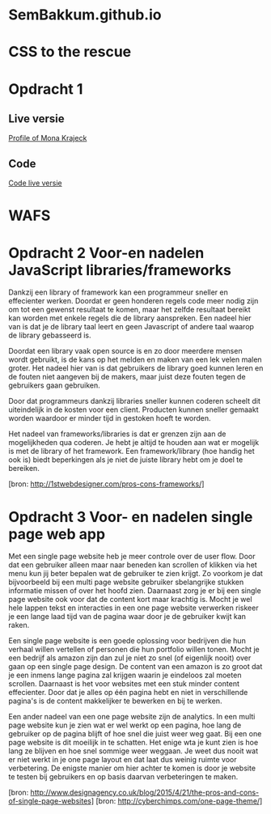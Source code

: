 # SemBakkum.github.io

# CSS to the rescue

<h1>Opdracht 1</h1>
<h2>Live versie</h2>
<a href="https://oege.ie.hva.nl/~bakkums002/rescue/" target="_blank"> Profile of Mona Krajeck</a>
<h2>Code</h2>
<a href="https://github.com/SemBakkum/SemBakkum.github.io/tree/master/CSSTTR" target="_blank">Code live versie</a>

# WAFS
<h1>Opdracht 2 Voor-en nadelen JavaScript libraries/frameworks</h1>

<p>Dankzij een library of framework kan een programmeur sneller en effecienter werken. Doordat er geen honderen regels 
code meer nodig zijn om tot een gewenst resultaat te komen, maar het zelfde resultaat bereikt kan worden met enkele regels die
de library aanspreken. Een nadeel hier van is dat je de library taal leert en geen Javascript of andere taal waarop de library 
gebasseerd is.</p>

<p>Doordat een library vaak open source is en zo door meerdere mensen wordt gebruikt, is de kans op het melden en maken van een lek velen malen groter. Het nadeel hier van is dat gebruikers de library goed kunnen leren en de fouten niet aangeven bij de makers, maar juist deze fouten tegen de gebruikers gaan gebruiken.</p> 

<p>Door dat programmeurs dankzij libraries sneller kunnen coderen scheelt dit uiteindelijk in de kosten voor een client. Producten kunnen 
sneller gemaakt worden waardoor er minder tijd in gestoken hoeft te worden.</p>

<p>Het nadeel van frameworks/libraries is dat er grenzen zijn aan de mogelijkheden qua coderen. Je hebt je altijd te houden aan wat er
mogelijk is met de library of het framework. Een framework/library (hoe handig het ook is) biedt beperkingen als je niet de juiste library 
hebt om je doel te bereiken.</p>

[bron: http://1stwebdesigner.com/pros-cons-frameworks/]

<h1>Opdracht 3 Voor- en nadelen single page web app</h1>

<p>Met een single page website heb je meer controle over de user flow. Door dat een gebruiker alleen maar naar beneden kan scrollen of klikken via het menu kun jij beter bepalen wat de gebruiker te zien krijgt. Zo voorkom je dat bijvoorbeeld bij een multi page website gebruiker sbelangrijke stukken informatie missen of over het hoofd zien. Daarnaast zorg je er bij een single page website ook voor dat de content kort maar krachtig is. Mocht je wel hele lappen tekst en interacties in een one page website verwerken riskeer je een lange laad tijd van de pagina waar door je de gebruiker kwijt kan raken.</p> 

<p>Een single page website is een goede oplossing voor bedrijven die hun verhaal willen vertellen of personen die hun portfolio willen tonen. Mocht je een bedrijf als amazon zijn dan zul je niet zo snel (of eigenlijk nooit) over gaan op een single page design. De content van een amazon is zo groot dat je een inmens lange pagina zal krijgen waarin je eindeloos zal moeten scrollen. Daarnaast is het voor websites met een stuk minder content effecienter. Door dat je alles op één pagina hebt en niet in verschillende pagina's is de content makkelijker te bewerken en bij te werken.</p>

<p> Een ander nadeel van een one page website zijn de analytics. In een multi page website kun je zien wat er wel werkt op een pagina, hoe lang de gebruiker op de pagina blijft of hoe snel die juist weer weg gaat. Bij een one page website is dit moeilijk in te schatten. Het enige wta je kunt zien is hoe lang ze blijven en hoe snel sommige weer weggaan. Je weet dus nooit wat er niet werkt in je one page layout en dat laat dus weinig ruimte voor verbetering. De enigste manier om hier achter te komen is door je website te testen bij gebruikers en op basis daarvan verbeteringen te maken.</p>

[bron: http://www.designagency.co.uk/blog/2015/4/21/the-pros-and-cons-of-single-page-websites]
[bron: http://cyberchimps.com/one-page-theme/]


